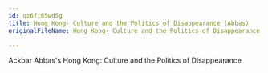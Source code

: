 ```yaml
---
id: qz6fi65wd5g
title: Hong Kong- Culture and the Politics of Disappearance (Abbas)
originalFileName: Hong Kong- Culture and the Politics of Disappearance (Abbas).md

---
```


Ackbar Abbas's Hong Kong: Culture and the Politics of Disappearance
